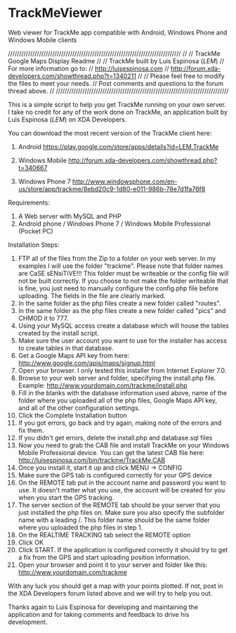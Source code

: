 # TrackMeViewer
Web viewer for TrackMe app compatible with Android, Windows Phone and Windows Mobile clients

//////////////////////////////////////////////////////////////////////////////
//
// TrackMe Google Maps Display Readme
//
// TrackMe built by Luis Espinosa (_LEM_)
// For more information go to:
// http://luisespinosa.com
// http://forum.xda-developers.com/showthread.php?t=1340211
//
// Please feel free to modify the files to meet your needs.
// Post comments and questions to the forum thread above.
//
//////////////////////////////////////////////////////////////////////////////


This is a simple script to help you get TrackMe running on your own server. I take no credit for any of the work done on TrackMe, an application built by Luis Espinosa (_LEM_) on XDA Developers.

You can download the most recent version of the TrackMe client here: 


1. Android
https://play.google.com/store/apps/details?id=LEM.TrackMe 

2. Windows Mobile 
http://forum.xda-developers.com/showthread.php?t=340667

3. Windows Phone 7
http://www.windowsphone.com/en-us/store/app/trackme/8ebd20c9-1d80-e011-986b-78e7d1fa76f8   


Requirements:
1) A Web server with MySQL and PHP
2) Android phone / Windows Phone 7 / Windows Mobile Professional (Pocket PC)


Installation Steps:
1) FTP all of the files from the Zip to a folder on your web server. In my examples I will use the folder "trackme". Please note that folder names are CaSE sENsiTiVE!!! This folder must be writeable or the config file will not be built correctly. If you choose to not make the folder writeable that is fine, you just need to manually configure the config.php file before uploading. The fields in the file are clearly marked.
2) In the same folder as the php files create a new folder called "routes".
3) In the same folder as the php files create a new folder called "pics" and CHMOD it to 777.
4) Using your MySQL access create a database which will house the tables created by the install script.
5) Make sure the user account you want to use for the installer has access to create tables in that database.
6) Get a Google Maps API key from here: http://www.google.com/apis/maps/signup.html
7) Open your browser. I only tested this installer from Internet Explorer 7.0.
8) Browse to your web server and folder, specifying the install.php file. Example: http://www.yourdomain.com/trackme/install.php
9) Fill in the blanks with the database information used above, name of the folder where you uploaded all of the php files, Google Maps API key, and all of the other configuration settings.
10) Click the Complete Installation button
11) If you got errors, go back and try again, making note of the errors and fix them.
12) If you didn't get errors, delete the install.php and database.sql files
13) Now you need to grab the CAB file and install TrackMe on your Windows Mobile Professional device. You can get the latest CAB file here: http://luisespinosa.com/bin/trackme/TrackMe.CAB
14) Once you install it, start it up and click MENU -> CONFIG
15) Make sure the GPS tab is configured correctly for your GPS device
16) On the REMOTE tab put in the account name and password you want to use. It doesn't matter what you use, the account will be created for you when you start the GPS tracking.
17) The server section of the REMOTE tab should be your server that you just installed the php files on. Make sure you also specify the subfolder name with a leading /. This folder name should be the same folder where you uploaded the php files in step 1.
18) On the REALTIME TRACKING tab select the REMOTE option
19) Click OK
20) Click START. If the application is configured correctly it should try to get a fix from the GPS and start uploading position information.
21) Open your browser and point it to your server and folder like this: http://www.yourdomain.com/trackme

With any luck you should get a map with your points plotted. If not, post in the XDA Developers forum listed above and we will try to help you out.

Thanks again to Luis Espinosa for developing and maintaining the application and for taking comments and feedback to drive his development.
